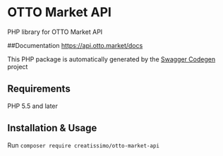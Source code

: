 # OTTO Market API
PHP library for OTTO Market API

##Documentation
https://api.otto.market/docs

This PHP package is automatically generated by the [Swagger Codegen](https://github.com/swagger-api/swagger-codegen) project


## Requirements
PHP 5.5 and later

## Installation & Usage
Run `composer require creatissimo/otto-market-api`
